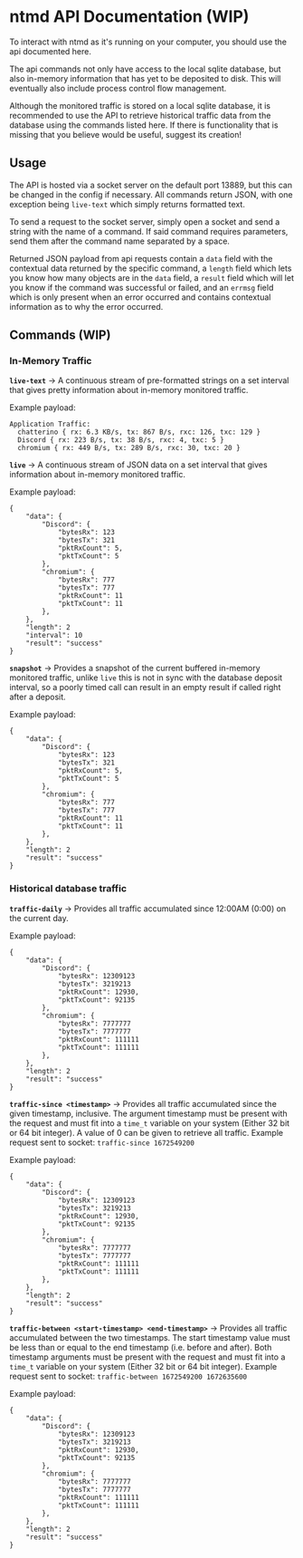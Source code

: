 # **ntmd API Documentation (WIP)**

To interact with ntmd as it's running on your computer, you should use the api documented here. 

The api commands not only have access to the local sqlite database, but also in-memory information that has yet to be deposited to disk. This will eventually also include process control flow management.

Although the monitored traffic is stored on a local sqlite database, it is recommended to use the API to retrieve historical traffic data from the database using the commands listed here. If there is functionality that is missing that you believe would be useful, suggest its creation! 

## Usage

The API is hosted via a socket server on the default port 13889, but this can be changed in the config if necessary. All commands return JSON, with one exception being `live-text` which simply returns formatted text.

To send a request to the socket server, simply open a socket and send a string with the name of a command. If said command requires parameters, send them after the command name separated by a space.

Returned JSON payload from api requests contain a `data` field with the contextual data returned by the specific command,  a `length` field which lets you know how many objects are in the `data` field, a `result` field which will let you know if the command was successful or failed, and an `errmsg` field which is only present when an error occurred and contains contextual information as to why the error occurred. 

## Commands (WIP)

### In-Memory Traffic 

**`live-text`** -> A continuous stream of pre-formatted strings on a set interval that gives pretty information about in-memory monitored traffic.

Example payload:
```
Application Traffic:
  chatterino { rx: 6.3 KB/s, tx: 867 B/s, rxc: 126, txc: 129 }
  Discord { rx: 223 B/s, tx: 38 B/s, rxc: 4, txc: 5 }
  chromium { rx: 449 B/s, tx: 289 B/s, rxc: 30, txc: 20 }
```

**`live`** -> A continuous stream of JSON data on a set 
interval that gives information about in-memory monitored traffic.

Example payload:
```
{
    "data": {
        "Discord": {
            "bytesRx": 123
            "bytesTx": 321
            "pktRxCount": 5,
            "pktTxCount": 5
        },
        "chromium": {
            "bytesRx": 777
            "bytesTx": 777
            "pktRxCount": 11
            "pktTxCount": 11
        },
    },
    "length": 2
    "interval": 10
    "result": "success"
}
```

**`snapshot`** -> Provides a snapshot of the current buffered in-memory monitored traffic, unlike `live` this is not in sync with the database deposit interval, so a poorly timed call can result in an empty result if called right after a deposit.

Example payload:
```
{
    "data": {
        "Discord": {
            "bytesRx": 123
            "bytesTx": 321
            "pktRxCount": 5,
            "pktTxCount": 5
        },
        "chromium": {
            "bytesRx": 777
            "bytesTx": 777
            "pktRxCount": 11
            "pktTxCount": 11
        },
    },
    "length": 2
    "result": "success"
}
```

### Historical database traffic

**`traffic-daily`** -> Provides all traffic accumulated since 12:00AM (0:00) on the current day.

Example payload:
```
{
    "data": {
        "Discord": {
            "bytesRx": 12309123
            "bytesTx": 3219213
            "pktRxCount": 12930,
            "pktTxCount": 92135
        },
        "chromium": {
            "bytesRx": 7777777
            "bytesTx": 7777777
            "pktRxCount": 111111
            "pktTxCount": 111111
        },
    },
    "length": 2
    "result": "success"
}
```

**`traffic-since <timestamp>`** -> Provides all traffic accumulated since the given timestamp, inclusive. The argument timestamp must be present with the request and must fit into a `time_t` variable on your system (Either 32 bit or 64 bit integer). 
A value of 0 can be given to retrieve all traffic. 
Example request sent to socket: `traffic-since 1672549200`

Example payload:
```
{
    "data": {
        "Discord": {
            "bytesRx": 12309123
            "bytesTx": 3219213
            "pktRxCount": 12930,
            "pktTxCount": 92135
        },
        "chromium": {
            "bytesRx": 7777777
            "bytesTx": 7777777
            "pktRxCount": 111111
            "pktTxCount": 111111
        },
    },
    "length": 2
    "result": "success"
}
```

**`traffic-between <start-timestamp> <end-timestamp>`** -> Provides all traffic accumulated between the two timestamps. The start timestamp value must be less than or equal to the end timestamp (i.e. before and after). Both timestamp arguments must be present with the request and must fit into a `time_t` variable on your system (Either 32 bit or 64 bit integer).
Example request sent to socket: `traffic-between 1672549200 1672635600`

Example payload:
```
{
    "data": {
        "Discord": {
            "bytesRx": 12309123
            "bytesTx": 3219213
            "pktRxCount": 12930,
            "pktTxCount": 92135
        },
        "chromium": {
            "bytesRx": 7777777
            "bytesTx": 7777777
            "pktRxCount": 111111
            "pktTxCount": 111111
        },
    },
    "length": 2
    "result": "success"
}
```